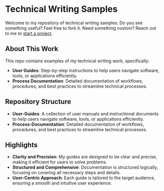 # Technical Writing Samples

Welcome to my repository of technical writing samples. Do you see something useful? Feel free to fork it. Need something custom? Reach out to me to [start a project](https://tiamcquaid.com/start-a-project).


## About This Work

This repo contains examples of my technical writing work, specifically:
- **User Guides**: Step-by-step instructions to help users navigate software, tools, or applications efficiently.
- **Process Documentation**: Detailed documentation of workflows, procedures, and best practices to streamline technical processes.
  

## Repository Structure

- **User-Guides**: A collection of user manuals and instructional documents to help users navigate software, tools, or applications efficiently.
- **Process-Documentation**: Detailed documentation of workflows, procedures, and best practices to streamline technical processes.

  
## Highlights

- **Clarity and Precision**: My guides are designed to be clear and precise, making it efficient for users to solve problems.
- **Structured and Comprehensive**: Documentation is structured logically, focusing on covering all necessary steps and details.
- **User-Centric Approach**: Each guide is tailored to the target audience, ensuring a smooth and intuitive user experience.


